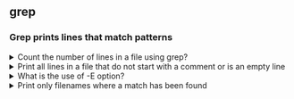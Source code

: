 ## grep

### Grep prints lines that match patterns

<details>
<summary>Count the number of lines in a file using grep?</summary>

```bash
grep -c '' /etc/services
```   
</details>

<details>
<summary>Print all lines in a file that do not start with a comment or is an empty line</summary>

```bash
grep -vE '^\s*(#|$)' /etc/ssh/ssh_config
```
</details>

<details>
<summary>What is the use of -E option?</summary>

Used for passing Enhanced Regular Expression instead of a Basic Regular Expression

</details>

<details>
<summary>Print only filenames where a match has been found</summary>

```bash
$ grep -l 'pam_motd' /etc/pam.d/*
/etc/pam.d/login

$ grep 'pam_motd' /etc/pam.d/*

/etc/pam.d/login:session    optional   pam_motd.so motd=/run/motd.dynamic
/etc/pam.d/login:session    optional   pam_motd.so noupdate
```

_Note: The path in the output can be relative or absolute depending on whether the path argument was relative or absolute_

```bash
$ cd /etc/pam.d/

$ grep 'pam_motd' ./*

./login:session    optional   pam_motd.so motd=/run/motd.dynamic
./login:session    optional   pam_motd.so noupdate

$ grep -l 'pam_motd' ./*
./login
```

</details>